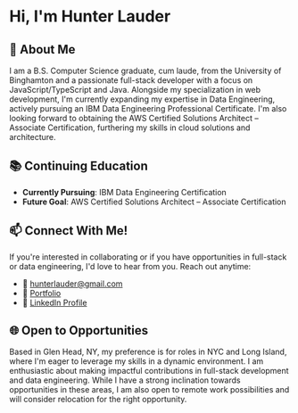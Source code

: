 # Hi, I'm Hunter Lauder
## 🌟 About Me
I am a B.S. Computer Science graduate, cum laude, from the University of Binghamton and a passionate full-stack developer with a focus on JavaScript/TypeScript and Java. Alongside my specialization in web development, I'm currently expanding my expertise in Data Engineering, actively pursuing an IBM Data Engineering Professional Certificate. I'm also looking forward to obtaining the AWS Certified Solutions Architect – Associate Certification, furthering my skills in cloud solutions and architecture.

## 📚 Continuing Education
* **Currently Pursuing**: IBM Data Engineering Certification
* **Future Goal**: AWS Certified Solutions Architect – Associate Certification

## 📫 Connect With Me!
If you're interested in collaborating or if you have opportunities in full-stack or data engineering, I'd love to hear from you. Reach out anytime:
* 📧 hunterlauder@gmail.com
* 📄 [Portfolio](https://hunterlauder9601.github.io)
* 🔗 [LinkedIn Profile](https://www.linkedin.com/in/hunter-lauder/)

## 🌐 Open to Opportunities
Based in Glen Head, NY, my preference is for roles in NYC and Long Island, where I'm eager to leverage my skills in a dynamic environment. I am enthusiastic about making impactful contributions in full-stack development and data engineering. While I have a strong inclination towards opportunities in these areas, I am also open to remote work possibilities and will consider relocation for the right opportunity.
